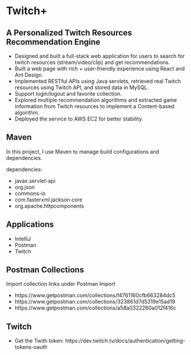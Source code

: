 # Twitch+

<h2>A Personalized Twitch Resources Recommendation Engine</h2>

<ul>
  <li>Designed and built a full-stack web application for users to search for twitch resources (stream/video/clip) and get recommendations.</li>
  <li>Built a web page with rich + user-friendly experience using React and Ant Design.</li>
  <li>Implemented RESTful APIs using Java servlets, retrieved real Twitch resources using Twitch API, and stored data in MySQL.</li>
  <li>Support login/logout and favorite collection.</li>
  <li>Explored multiple recommendation algorithms and extracted game information from Twitch resources to implement a Content-based algorithm.</li>
  <li>Deployed the service to AWS EC2 for better stability.</li>
</ul>  


<h2>Maven</h2>
<P>In this project, I use Maven to manage build configurations and dependencies.</P>
<P>dependencies:</P>
<ul>
  <li>javax.servlet-api</li>
  <li>org.json</li>
  <li>commons-io</li>
  <li>com.fasterxml.jackson.core</li>
  <li>org.apache.httpcomponents</li>
</ul>  



<h2>Applications</h2>

<ul>
  <li>IntelliJ</li>
  <li>Postman</li>
  <li>Twitch</li>
</ul>  



<h2>Postman Collections</h2>
<P>Import collection links under Postman Import</P>
<ul>
  <li>https://www.getpostman.com/collections/f4761160cfb663284dc5</li>
  <li>https://www.getpostman.com/collections/323861d7d5319e15ad19</li>
  <li>https://www.getpostman.com/collections/a58a0322260a012f416c</li>
</ul>  

<h2>Twitch</h2>

<ul>
  <li>Get the Twith token: https://dev.twitch.tv/docs/authentication/getting-tokens-oauth</li>

</ul>  
